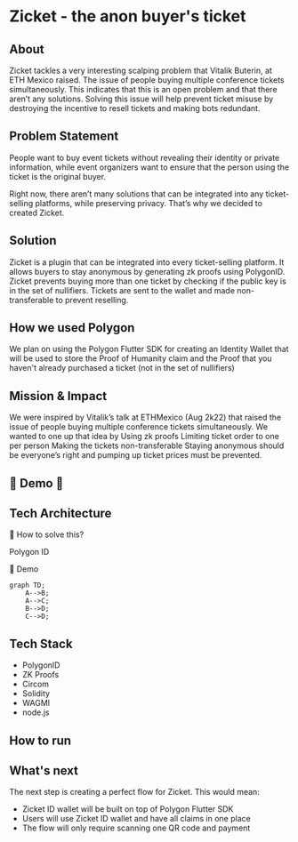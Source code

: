 # Zicket - the anon buyer's ticket

## About

Zicket tackles a very interesting scalping problem that Vitalik Buterin, at ETH Mexico raised. The issue of people buying multiple conference tickets simultaneously. This indicates that this is an open problem and that there aren’t any solutions. Solving this issue will help prevent ticket misuse by destroying the incentive to resell tickets and making bots redundant.

## Problem Statement

People want to buy event tickets without revealing their identity or private information, while event organizers want to ensure that the person using the ticket is the original buyer.

Right now, there aren’t many solutions that can be integrated into any ticket-selling platforms, while preserving privacy. That’s why we decided to created Zicket.

## Solution

Zicket is a plugin that can be integrated into every ticket-selling platform.
It allows buyers to stay anonymous by generating zk proofs using PolygonID.
Zicket prevents buying more than one ticket by checking if the public key is in the set of nullifiers. 
Tickets are sent to the wallet and made non-transferable to prevent reselling.

## How we used Polygon

We plan on using the Polygon Flutter SDK for creating an Identity Wallet that will be used to store the Proof of Humanity claim and the Proof that you haven't already purchased a ticket (not in the set of nullifiers)

## Mission & Impact

We were inspired by Vitalik’s talk at ETHMexico (Aug 2k22) that raised the issue of people buying multiple conference tickets simultaneously. 
We wanted to one up that idea by
Using zk proofs
Limiting ticket order to one per person
Making the tickets non-transferable
Staying anonymous should be everyone’s right and pumping up ticket prices must be prevented.

## :tada: Demo :tada:

## Tech Architecture 

:eyes: How to solve this?

Polygon ID

:tada: Demo

```mermaid
graph TD;
    A-->B;
    A-->C;
    B-->D;
    C-->D;
```

## Tech Stack

- PolygonID
- ZK Proofs
- Circom
- Solidity
- WAGMI
- node.js

## How to run 

## What's next

The next step is creating a perfect flow for Zicket. This would mean: 
- Zicket ID wallet will be built on top of Polygon Flutter SDK
- Users will use Zicket ID wallet and have all claims in one place
- The flow will only require scanning one QR code and payment


